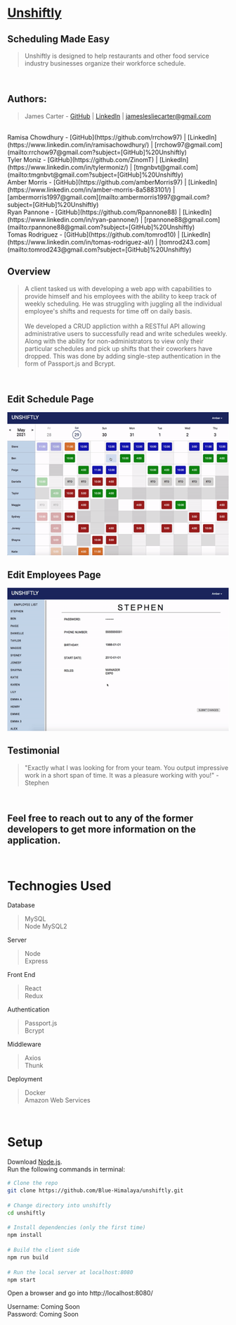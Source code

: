 # [Unshiftly](http://ec2-18-215-167-152.compute-1.amazonaws.com/) #

## Scheduling Made Easy ##
  > Unshiftly is designed to help restaurants and other food service industry businesses organize their workforce schedule.

<br/>

## Authors: ##

> James Carter - [GitHub](https://github.com/jameslesliecarter) | [LinkedIn](https://www.linkedin.com/in/james-leslie-carter/) | [jameslesliecarter@gmail.com](mailto:jameslesliecarter@gmail.com?subject=[GitHub]%20Unshiftly)
<br>
Ramisa Chowdhury - [GitHub](https://github.com/rrchow97) | [LinkedIn](https://www.linkedin.com/in/ramisachowdhury/) | [rrchow97@gmail.com](mailto:rrchow97@gmail.com?subject=[GitHub]%20Unshiftly)
<br>
Tyler Moniz - [GitHub](https://github.com/ZinomT) | [LinkedIn](https://www.linkedin.com/in/tylermoniz/) | [tmgnbvt@gmail.com](mailto:tmgnbvt@gmail.com?subject=[GitHub]%20Unshiftly)
<br>
Amber Morris - [GitHub](https://github.com/amberMorris97) | [LinkedIn](https://www.linkedin.com/in/amber-morris-8a5883101/) | [ambermorris1997@gmail.com](mailto:ambermorris1997@gmail.com?subject=[GitHub]%20Unshiftly)
<br>
Ryan Pannone - [GitHub](https://github.com/Rpannone88) | [LinkedIn](https://www.linkedin.com/in/ryan-pannone/) | [rpannone88@gmail.com](mailto:rpannone88@gmail.com?subject=[GitHub]%20Unshiftly)
<br>
Tomas Rodriguez - [GitHub](https://github.com/tomrod10) | [LinkedIn](https://www.linkedin.com/in/tomas-rodriguez-al/) | [tomrod243.com](mailto:tomrod243@gmail.com?subject=[GitHub]%20Unshiftly)

<br>

## Overview ##
  > A client tasked us with developing a web app with capabilities to provide himself and his employees with the ability to keep track of weekly scheduling. He was struggling with juggling all the individual employee's shifts and requests for time off on daily basis.
  <br/><br/>
  We developed a CRUD appliction withh a RESTful API allowing administrative users to successfully read and write schedules weekly. Along with the ability for non-administrators to view only their particular schedules and pick up shifts that their coworkers have dropped. This was done by adding single-step authentication in the form of Passport.js and Bcrypt.

<br/>

<!-- ## General Calendar Page ## -->
<!-- ![general calendar page]() -->

## Edit Schedule Page ##
![edit schedule page](edit_schedule.gif)

## Edit Employees Page ##
![edit employees page](edit_employees.gif)

## Testimonial ##
  >"Exactly what I was looking for from your team. You output impressive work in a short span of time. It was a pleasure working with you!" - Stephen

<br/>

## Feel free to reach out to any of the former developers to get more information on the application.

<br/>

# Technogies Used #
Database <br/>
>MySQL <br/>
>Node MySQL2 <br/>

Server <br/>
>Node <br/>
>Express <br/>

Front End <br/>
>React <br/>
>Redux <br/>

Authentication <br/>
>Passport.js <br/>
>Bcrypt<br/>

Middleware <br/>
>Axios <br/>
>Thunk <br/>

Deployment <br />
>Docker <br/>
>Amazon Web Services <br/>

<br/>

# Setup #

Download [Node.js](https://nodejs.org/en/download/). <br>
Run the following commands in terminal:

``` bash
# Clone the repo
git clone https://github.com/Blue-Himalaya/unshiftly.git

# Change directory into unshiftly
cd unshiftly

# Install dependencies (only the first time)
npm install

# Build the client side
npm run build

# Run the local server at localhost:8080
npm start
```

Open a browser and go into http://localhost:8080/ <br/>

Username: Coming Soon  <br/>
Password:  Coming Soon



